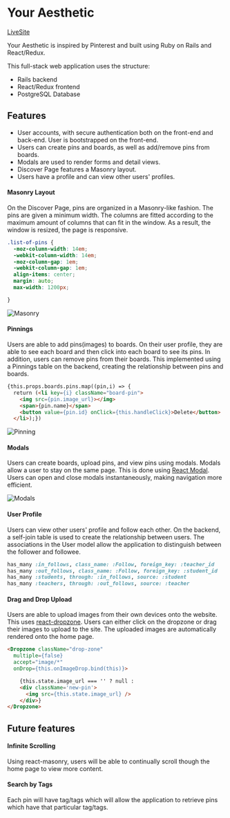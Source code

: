 # Your Aesthetic

[LiveSite][Your Aesthetic]

[Your Aesthetic]: https://youraesthetic.herokuapp.com/

Your Aesthetic is inspired by Pinterest and built using Ruby on Rails and React/Redux.

This full-stack web application uses the structure:
* Rails backend
* React/Redux frontend
* PostgreSQL Database

## Features
  * User accounts, with secure authentication both on the front-end and back-end. User is bootstrapped on the front-end.
  * Users can create pins and boards, as well as add/remove pins from boards.
  * Modals are used to render forms and detail views.
  * Discover Page features a Masonry layout.
  * Users have a profile and can view other users' profiles.

#### Masonry Layout

On the Discover Page, pins are organized in a Masonry-like fashion. The pins are given a minimum width. The columns are fitted according to the maximum amount of columns that can fit in the window. As a result, the window is resized, the page is responsive.

```css
.list-of-pins {
  -moz-column-width: 14em;
  -webkit-column-width: 14em;
  -moz-column-gap: 1em;
  -webkit-column-gap: 1em;
  align-items: center;
  margin: auto;
  max-width: 1200px;

}
```


![Masonry](https://user-images.githubusercontent.com/26496447/28737534-d9eb4860-73a3-11e7-9176-bf16c29b26b7.gif)

#### Pinnings

Users are able to add pins(images) to boards. On their user profile, they are able to see each board and then click into each board to see its pins. In addition, users can remove pins from their boards. This implemented using a Pinnings table on the backend, creating the relationship between pins and boards.

```html
{this.props.boards.pins.map((pin,i) => {
  return (<li key={i} className="board-pin">
    <img src={pin.image_url}></img>
    <span>{pin.name}</span>
    <button value={pin.id} onClick={this.handleClick}>Delete</button>
  </li>);})
```

![Pinning](https://user-images.githubusercontent.com/26496447/28737775-f3410dda-73a4-11e7-849a-f4e5181aed78.gif)

#### Modals

Users can create boards, upload pins, and view pins using modals. Modals allow a user to stay on the same page. This is done using [React Modal](https://github.com/reactjs/react-modal). Users can open and close modals instantaneously, making navigation more efficient.

![Modals](https://user-images.githubusercontent.com/26496447/28738222-10de07d8-73a7-11e7-9fa2-3e206bf2e3d2.png)

#### User Profile

Users can view other users' profile and follow each other. On the backend, a self-join table is used to create the relationship between users. The associations in the User model allow the application to distinguish between the follower and followee.

```Ruby
has_many :in_follows, class_name: :Follow, foreign_key: :teacher_id
has_many :out_follows, class_name: :Follow, foreign_key: :student_id
has_many :students, through: :in_follows, source: :student
has_many :teachers, through: :out_follows, source: :teacher
```

#### Drag and Drop Upload

Users are able to upload images from their own devices onto the website. This uses [react-dropzone](https://github.com/okonet/react-dropzone). Users can either click on the dropzone or drag their images to upload to the site. The uploaded images are automatically rendered onto the home page.

```html
<Dropzone className="drop-zone"
  multiple={false}
  accept="image/*"
  onDrop={this.onImageDrop.bind(this)}>

    {this.state.image_url === '' ? null :
    <div className='new-pin'>
      <img src={this.state.image_url} />
    </div>}
</Dropzone>
```

## Future features

#### Infinite Scrolling
Using react-masonry, users will be able to continually scroll though the home page to view more content.

#### Search by Tags
Each pin will have tag/tags which will allow the application to retrieve pins which have that particular tag/tags.
